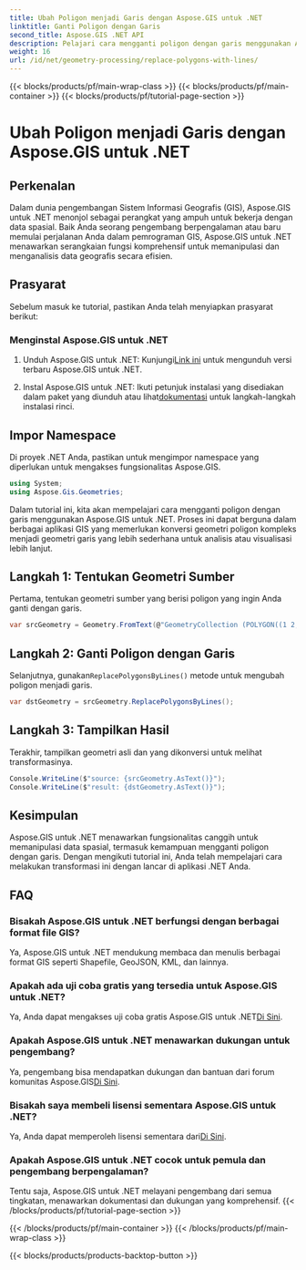 ```yaml
---
title: Ubah Poligon menjadi Garis dengan Aspose.GIS untuk .NET
linktitle: Ganti Poligon dengan Garis
second_title: Aspose.GIS .NET API
description: Pelajari cara mengganti poligon dengan garis menggunakan Aspose.GIS untuk .NET. Tingkatkan keterampilan manipulasi data GIS Anda dengan mudah.
weight: 16
url: /id/net/geometry-processing/replace-polygons-with-lines/
---
```


{{< blocks/products/pf/main-wrap-class >}}
{{< blocks/products/pf/main-container >}}
{{< blocks/products/pf/tutorial-page-section >}}

# Ubah Poligon menjadi Garis dengan Aspose.GIS untuk .NET

## Perkenalan
Dalam dunia pengembangan Sistem Informasi Geografis (GIS), Aspose.GIS untuk .NET menonjol sebagai perangkat yang ampuh untuk bekerja dengan data spasial. Baik Anda seorang pengembang berpengalaman atau baru memulai perjalanan Anda dalam pemrograman GIS, Aspose.GIS untuk .NET menawarkan serangkaian fungsi komprehensif untuk memanipulasi dan menganalisis data geografis secara efisien.
## Prasyarat
Sebelum masuk ke tutorial, pastikan Anda telah menyiapkan prasyarat berikut:
### Menginstal Aspose.GIS untuk .NET
1.  Unduh Aspose.GIS untuk .NET: Kunjungi[Link ini](https://releases.aspose.com/gis/net/) untuk mengunduh versi terbaru Aspose.GIS untuk .NET.
   
2.  Instal Aspose.GIS untuk .NET: Ikuti petunjuk instalasi yang disediakan dalam paket yang diunduh atau lihat[dokumentasi](https://reference.aspose.com/gis/net/) untuk langkah-langkah instalasi rinci.

## Impor Namespace
Di proyek .NET Anda, pastikan untuk mengimpor namespace yang diperlukan untuk mengakses fungsionalitas Aspose.GIS.
```csharp
using System;
using Aspose.Gis.Geometries;
```

Dalam tutorial ini, kita akan mempelajari cara mengganti poligon dengan garis menggunakan Aspose.GIS untuk .NET. Proses ini dapat berguna dalam berbagai aplikasi GIS yang memerlukan konversi geometri poligon kompleks menjadi geometri garis yang lebih sederhana untuk analisis atau visualisasi lebih lanjut.
## Langkah 1: Tentukan Geometri Sumber
Pertama, tentukan geometri sumber yang berisi poligon yang ingin Anda ganti dengan garis.
```csharp
var srcGeometry = Geometry.FromText(@"GeometryCollection (POLYGON((1 2, 1 4, 3 4, 3 2)), Point (5 1))");
```
## Langkah 2: Ganti Poligon dengan Garis
 Selanjutnya, gunakan`ReplacePolygonsByLines()` metode untuk mengubah poligon menjadi garis.
```csharp
var dstGeometry = srcGeometry.ReplacePolygonsByLines();
```
## Langkah 3: Tampilkan Hasil
Terakhir, tampilkan geometri asli dan yang dikonversi untuk melihat transformasinya.
```csharp
Console.WriteLine($"source: {srcGeometry.AsText()}");
Console.WriteLine($"result: {dstGeometry.AsText()}");
```

## Kesimpulan
Aspose.GIS untuk .NET menawarkan fungsionalitas canggih untuk memanipulasi data spasial, termasuk kemampuan mengganti poligon dengan garis. Dengan mengikuti tutorial ini, Anda telah mempelajari cara melakukan transformasi ini dengan lancar di aplikasi .NET Anda.
## FAQ
### Bisakah Aspose.GIS untuk .NET berfungsi dengan berbagai format file GIS?
Ya, Aspose.GIS untuk .NET mendukung membaca dan menulis berbagai format GIS seperti Shapefile, GeoJSON, KML, dan lainnya.
### Apakah ada uji coba gratis yang tersedia untuk Aspose.GIS untuk .NET?
 Ya, Anda dapat mengakses uji coba gratis Aspose.GIS untuk .NET[Di Sini](https://releases.aspose.com/).
### Apakah Aspose.GIS untuk .NET menawarkan dukungan untuk pengembang?
 Ya, pengembang bisa mendapatkan dukungan dan bantuan dari forum komunitas Aspose.GIS[Di Sini](https://forum.aspose.com/c/gis/33).
### Bisakah saya membeli lisensi sementara Aspose.GIS untuk .NET?
 Ya, Anda dapat memperoleh lisensi sementara dari[Di Sini](https://purchase.aspose.com/temporary-license/).
### Apakah Aspose.GIS untuk .NET cocok untuk pemula dan pengembang berpengalaman?
Tentu saja, Aspose.GIS untuk .NET melayani pengembang dari semua tingkatan, menawarkan dokumentasi dan dukungan yang komprehensif.
{{< /blocks/products/pf/tutorial-page-section >}}

{{< /blocks/products/pf/main-container >}}
{{< /blocks/products/pf/main-wrap-class >}}

{{< blocks/products/products-backtop-button >}}

